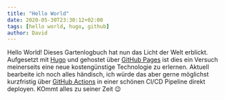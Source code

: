 ```yaml
---
title: "Hello World"
date: 2020-05-30T23:30:12+02:00
tags: [hello world, hugo, github]
author: David
---
```


Hello World!
Dieses Gartenlogbuch hat nun das Licht der Welt erblickt.
Aufgesetzt mit [Hugo](https://gohugo.io/) und gehostet über [GitHub Pages](https://pages.github.com/) ist dies ein Versuch meinerseits eine neue kostengünstige Technologie zu erlernen. Aktuell bearbeite ich noch alles händisch, ich würde das aber gerne möglichst kurzfristig über [GitHub Actions](https://github.com/features/actions) in einer schönen CI/CD Pipeline direkt deployen. KOmmt alles zu seiner Zeit :wink: